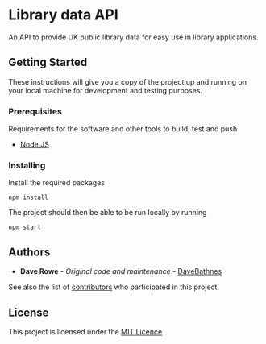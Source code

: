 # Library data API

An API to provide UK public library data for easy use in library applications.

## Getting Started

These instructions will give you a copy of the project up and running on your local machine for development and testing purposes.

### Prerequisites

Requirements for the software and other tools to build, test and push

- [Node JS](https://nodejs.org/en/)

### Installing

Install the required packages

```console
npm install
```

The project should then be able to be run locally by running

```console
npm start
```

## Authors

- **Dave Rowe** - _Original code and maintenance_ - [DaveBathnes](https://github.com/DaveBathnes)

See also the list of [contributors](https://github.com/LibrariesHacked/api-librarydata/contributors) who participated in this project.

## License

This project is licensed under the [MIT Licence](LICENSE.md)
